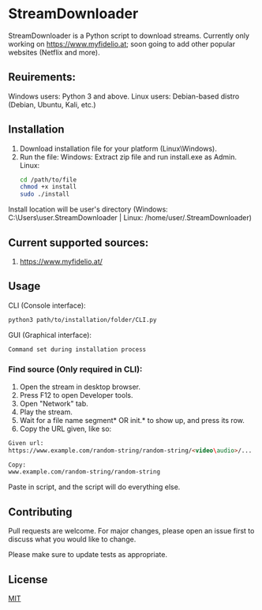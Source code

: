 # StreamDownloader

StreamDownloader is a Python script to download streams. Currently only working on https://www.myfidelio.at; soon going to add other popular websites (Netflix and more).
## Reuirements:
Windows users: Python 3 and above.
Linux users: Debian-based distro (Debian, Ubuntu, Kali, etc.)

## Installation

1. Download installation file for your platform (Linux\Windows).
2. Run the file:
  Windows: Extract zip file and run install.exe as Admin.
  Linux:
    ```bash
    cd /path/to/file
    chmod +x install
    sudo ./install
    ```
Install location will be user's directory (Windows: C:\Users\user\.StreamDownloader | Linux: /home/user/.StreamDownloader)    
## Current supported sources:
1. https://www.myfidelio.at/

## Usage
CLI (Console interface):

```bash
python3 path/to/installation/folder/CLI.py
```

GUI (Graphical interface):
```bash
Command set during installation process
```

### Find source (Only required in CLI):
1. Open the stream in desktop browser.
2. Press F12 to open Developer tools.
3. Open "Network" tab.
4. Play the stream.
5. Wait for a file name segment* OR init.* to show up, and press its row.
6. Copy the URL given, like so:
```html
Given url:
https://www.example.com/random-string/random-string/<video\audio>/...

Copy:
www.example.com/random-string/random-string
```
Paste in script, and the script will do everything else.

## Contributing
Pull requests are welcome. For major changes, please open an issue first to discuss what you would like to change.

Please make sure to update tests as appropriate.

## License
[MIT](https://choosealicense.com/licenses/mit/)
